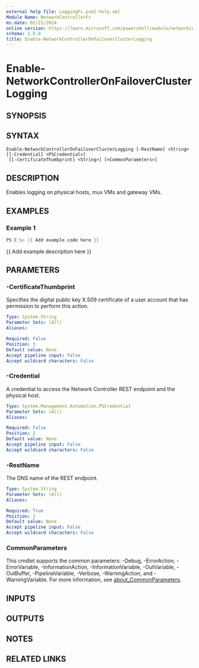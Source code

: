 ```yaml
---
external help file: LoggingFc.psm1-help.xml
Module Name: NetworkControllerFc
ms.date: 02/21/2024
online version: https://learn.microsoft.com/powershell/module/networkcontrollerfc/enable-networkcontrolleronfailoverclusterlogging?view=windowsserver2025-ps&wt.mc_id=ps-gethelp
schema: 2.0.0
title: Enable-NetworkControllerOnFailoverClusterLogging
---
```


# Enable-NetworkControllerOnFailoverClusterLogging

## SYNOPSIS

## SYNTAX

```
Enable-NetworkControllerOnFailoverClusterLogging [-RestName] <String> [[-Credential] <PSCredential>]
 [[-CertificateThumbprint] <String>] [<CommonParameters>]
```

## DESCRIPTION

Enables logging on physical hosts, mux VMs and gateway VMs.

## EXAMPLES

### Example 1

```powershell
PS C:\> {{ Add example code here }}
```

{{ Add example description here }}

## PARAMETERS

### -CertificateThumbprint

Specifies the digital public key X.509 certificate of a user account that has permission to perform
this action.

```yaml
Type: System.String
Parameter Sets: (All)
Aliases:

Required: False
Position: 3
Default value: None
Accept pipeline input: False
Accept wildcard characters: False
```

### -Credential

A credential to access the Network Controller REST endpoint and the physical host.

```yaml
Type: System.Management.Automation.PSCredential
Parameter Sets: (All)
Aliases:

Required: False
Position: 2
Default value: None
Accept pipeline input: False
Accept wildcard characters: False
```

### -RestName

The DNS name of the REST endpoint.

```yaml
Type: System.String
Parameter Sets: (All)
Aliases:

Required: True
Position: 1
Default value: None
Accept pipeline input: False
Accept wildcard characters: False
```

### CommonParameters

This cmdlet supports the common parameters: -Debug, -ErrorAction, -ErrorVariable,
-InformationAction, -InformationVariable, -OutVariable, -OutBuffer, -PipelineVariable, -Verbose,
-WarningAction, and -WarningVariable. For more information, see
[about_CommonParameters](http://go.microsoft.com/fwlink/?LinkID=113216).

## INPUTS

## OUTPUTS

## NOTES

## RELATED LINKS
